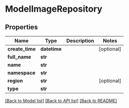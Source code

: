 # ModelImageRepository

## Properties
Name | Type | Description | Notes
------------ | ------------- | ------------- | -------------
**create_time** | **datetime** |  | [optional] 
**full_name** | **str** |  | 
**name** | **str** |  | 
**namespace** | **str** |  | 
**region** | **str** |  | [optional] 
**type** | **str** |  | 

[[Back to Model list]](../vela-client/README.md#documentation-for-models) [[Back to API list]](../vela-client/README.md#documentation-for-api-endpoints) [[Back to README]](../vela-client/README.md)

